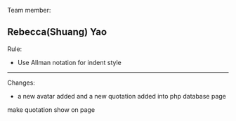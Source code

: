Team member:

Rebecca(Shuang) 
Yao 
-----------------------------------------
Rule:

- Use Allman notation for indent style





-----------------------------------------
Changes:

* a new avatar added and a new quotation added into php database page

make quotation show on page



